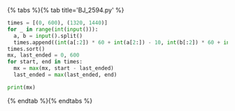 {% tabs %}{% tab title='BJ_2594.py' %}

```py
times = [(0, 600), (1320, 1440)]
for _ in range(int(input())):
  a, b = input().split()
  times.append((int(a[:2]) * 60 + int(a[2:]) - 10, int(b[:2]) * 60 + int(b[2:]) + 10))
times.sort()
mx, last_ended = 0, 600
for start, end in times:
  mx = max(mx, start - last_ended)
  last_ended = max(last_ended, end)

print(mx)
```

{% endtab %}{% endtabs %}
